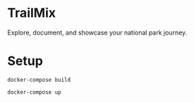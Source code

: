 # TrailMix

Explore, document, and showcase your national park journey.

# Setup

```
docker-compose build
```

```
docker-compose up
```